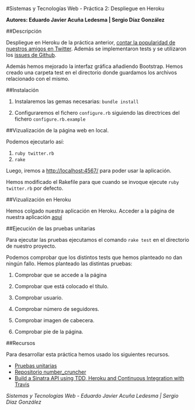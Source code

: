 #Sistemas y Tecnologías Web - Práctica 2: Despliegue en Heroku

**Autores: Eduardo Javier Acuña Ledesma | Sergio Díaz González**


##Descripción

Despliegue en Heroku de la práctica anterior, [contar la popularidad de nuestros amigos en Twitter](https://github.com/alu3286/SYTW-Practica-1). Además se implementaron tests y se utilizaron los [issues de Github](https://github.com/alu3286/SYTW-Practica-2/issues).

Además hemos mejorado la interfaz gráfica añadiendo Bootstrap. Hemos creado una carpeta test en el directorio donde guardamos los archivos relacionado con el mismo.

##Instalación 

1. Instalaremos las gemas necesarias: `bundle install`

2. Configuraremos el fichero `configure.rb` siguiendo las directrices del fichero `configure.rb.example`

##Vizualización de la página web en local.

Podemos ejecutarlo así:

1. `ruby twitter.rb`
2. `rake`

Luego, iremos a [http://localhost:4567/](http://localhost:4567/) para poder usar la aplicación.

Hemos modificado el Rakefile para que cuando se invoque ejecute `ruby twitter.rb` por defecto.

##Vizualización en Heroku 

Hemos colgado nuestra aplicación en Heroku. Acceder a la página de nuestra aplicación [aquí](http://popular-twitter.herokuapp.com/) 

##Ejecución de las pruebas unitarias

Para ejecutar las pruebas ejecutamos el comando `rake test` en el directorio de nuestro proyecto. 

Podemos comprobar que los distintos tests que hemos planteado no dan ningún fallo. Hemos planteado las distintas pruebas:

1. Comprobar que se accede a la página

2. Comprobar que está colocado el título.

3. Comprobar usuario.

4. Comprobar número de seguidores.

5. Comprobar imagen de cabecera.

6. Comprobar pie de la página.

##Recursos

Para desarrollar esta práctica hemos usado los siguientes recursos.

* [Pruebas unitarias](http://nereida.deioc.ull.es/~lpp/perlexamples/node365.html)
* [Repositorio number_cruncher](https://github.com/crguezl/number_cruncher)
* [Build a Sinatra API using TDD, Heroku and Continuous Integration with Travis](http://www.sitepoint.com/build-sinatra-api-using-tdd-heroku-continuous-integration-travis/)




*Sistemas y Tecnologías Web - Eduardo Javier Acuña Ledesma | Sergio Díaz González*


